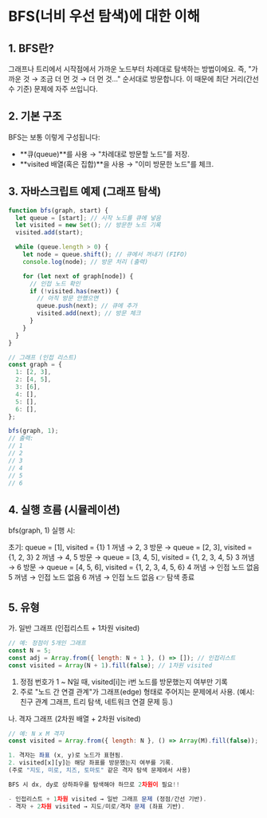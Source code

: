 # BFS(너비 우선 탐색)에 대한 이해

## 1. BFS란?

그래프나 트리에서 시작점에서 가까운 노드부터 차례대로 탐색하는 방법이에요.
즉, "가까운 것 → 조금 더 먼 것 → 더 먼 것…" 순서대로 방문합니다.
이 때문에 최단 거리(간선 수 기준) 문제에 자주 쓰입니다.

## 2. 기본 구조

BFS는 보통 이렇게 구성됩니다:

- **큐(queue)**를 사용 → "차례대로 방문할 노드"를 저장.
- **visited 배열(혹은 집합)**을 사용 → "이미 방문한 노드"를 체크.

## 3. 자바스크립트 예제 (그래프 탐색)

```javascript
function bfs(graph, start) {
  let queue = [start]; // 시작 노드를 큐에 넣음
  let visited = new Set(); // 방문한 노드 기록
  visited.add(start);

  while (queue.length > 0) {
    let node = queue.shift(); // 큐에서 꺼내기 (FIFO)
    console.log(node); // 방문 처리 (출력)

    for (let next of graph[node]) {
      // 인접 노드 확인
      if (!visited.has(next)) {
        // 아직 방문 안했으면
        queue.push(next); // 큐에 추가
        visited.add(next); // 방문 체크
      }
    }
  }
}

// 그래프 (인접 리스트)
const graph = {
  1: [2, 3],
  2: [4, 5],
  3: [6],
  4: [],
  5: [],
  6: [],
};

bfs(graph, 1);
// 출력:
// 1
// 2
// 3
// 4
// 5
// 6
```

## 4. 실행 흐름 (시뮬레이션)

bfs(graph, 1) 실행 시:

초기: queue = [1], visited = {1}
1 꺼냄 → 2, 3 방문 → queue = [2, 3], visited = {1, 2, 3}
2 꺼냄 → 4, 5 방문 → queue = [3, 4, 5], visited = {1, 2, 3, 4, 5}
3 꺼냄 → 6 방문 → queue = [4, 5, 6], visited = {1, 2, 3, 4, 5, 6}
4 꺼냄 → 인접 노드 없음
5 꺼냄 → 인접 노드 없음
6 꺼냄 → 인접 노드 없음 👉 탐색 종료

## 5. 유형

가. 일반 그래프 (인접리스트 + 1차원 visited)

```javascript
// 예: 정점이 5개인 그래프
const N = 5;
const adj = Array.from({ length: N + 1 }, () => []); // 인접리스트
const visited = Array(N + 1).fill(false); // 1차원 visited
```

1. 정점 번호가 1 ~ N일 때, visited[i]는 i번 노드를 방문했는지 여부만 기록
2. 주로 "노드 간 연결 관계"가 그래프(edge) 형태로 주어지는 문제에서 사용.
   (예시: 친구 관계 그래프, 트리 탐색, 네트워크 연결 문제 등.)

나. 격자 그래프 (2차원 배열 + 2차원 visited)

```javascript
// 예: N x M 격자
const visited = Array.from({ length: N }, () => Array(M).fill(false));

1. 격자는 좌표 (x, y)로 노드가 표현됨.
2. visited[x][y]는 해당 좌표를 방문했는지 여부를 기록.
(주로 "지도, 미로, 치즈, 토마토" 같은 격자 탐색 문제에서 사용)

BFS 시 dx, dy로 상하좌우를 탐색해야 하므로 2차원이 필요!!

- 인접리스트 + 1차원 visited → 일반 그래프 문제 (정점/간선 기반).
- 격자 + 2차원 visited → 지도/미로/격자 문제 (좌표 기반).
```
